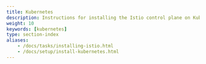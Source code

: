 ```yaml
---
title: Kubernetes
description: Instructions for installing the Istio control plane on Kubernetes and adding VMs into the mesh.
weight: 10
keywords: [kubernetes]
type: section-index
aliases:
    - /docs/tasks/installing-istio.html
    - /docs/setup/install-kubernetes.html
---
```


